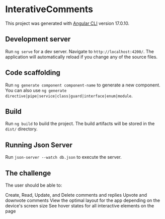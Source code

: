 # InterativeComments

This project was generated with [Angular CLI](https://github.com/angular/angular-cli) version 17.0.10.

## Development server

Run `ng serve` for a dev server. Navigate to `http://localhost:4200/`. The application will automatically reload if you change any of the source files.

## Code scaffolding

Run `ng generate component component-name` to generate a new component. You can also use `ng generate directive|pipe|service|class|guard|interface|enum|module`.

## Build

Run `ng build` to build the project. The build artifacts will be stored in the `dist/` directory.

## Running Json Server

Run `json-server --watch db.json` to execute the server.

## The challenge
The user should be able to:

Create, Read, Update, and Delete comments and replies
Upvote and downvote comments
View the optimal layout for the app depending on the device's screen size
See hover states for all interactive elements on the page